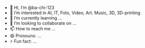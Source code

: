 - 👋 Hi, I’m @ba-chi-123
- 👀 I’m interested in AI, IT, Foto, Video, Art. Music, 3D, 3D-printing
- 🌱 I’m currently learning ...
- 💞️ I’m looking to collaborate on ...
- 📫 How to reach me ...
- 😄 Pronouns: ...
- ⚡ Fun fact: ...

<!---
ba-chi-123/ba-chi-123 is a ✨ special ✨ repository because its `README.md` (this file) appears on your GitHub profile.
You can click the Preview link to take a look at your changes.
--->
